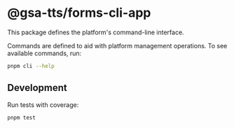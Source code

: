 # @gsa-tts/forms-cli-app

This package defines the platform's command-line interface.

Commands are defined to aid with platform management operations. To see available commands, run:

```bash
pnpm cli --help
```

## Development

Run tests with coverage:

```bash
pnpm test
```
